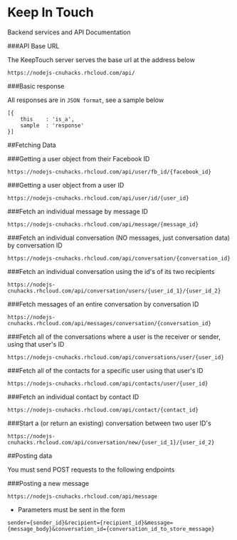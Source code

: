 Keep In Touch
=============

Backend services and API Documentation

###API Base URL

The KeepTouch server serves the base url at the address below

```
https://nodejs-cnuhacks.rhcloud.com/api/
```

###Basic response

All responses are in `JSON format`, see a sample below

```
[{
	this 	: 'is_a',
	sample 	: 'response'
}]
```

##Fetching Data

###Getting a user object from their Facebook ID

```
https://nodejs-cnuhacks.rhcloud.com/api/user/fb_id/{facebook_id}
```

###Getting a user object from a user ID

```
https://nodejs-cnuhacks.rhcloud.com/api/user/id/{user_id}
```

###Fetch an individual message by message ID

```
https://nodejs-cnuhacks.rhcloud.com/api/message/{message_id}
```

###Fetch an individual conversation (NO messages, just conversation data) by conversation ID

```
https://nodejs-cnuhacks.rhcloud.com/api/conversation/{conversation_id}
```

###Fetch an individual conversation using the id's of its two recipients

```
https://nodejs-cnuhacks.rhcloud.com/api/conversation/users/{user_id_1}/{user_id_2}
```

###Fetch messages of an entire conversation by conversation ID

```
https://nodejs-cnuhacks.rhcloud.com/api/messages/conversation/{conversation_id}
```

###Fetch all of the conversations where a user is the receiver or sender, using that user's ID

```
https://nodejs-cnuhacks.rhcloud.com/api/conversations/user/{user_id}
```

###Fetch all of the contacts for a specific user using that user's ID

```
https://nodejs-cnuhacks.rhcloud.com/api/contacts/user/{user_id}
```

###Fetch an individual contact by contact ID

```
https://nodejs-cnuhacks.rhcloud.com/api/contact/{contact_id}
```

###Start a (or return an existing) conversation between two user ID's

```
https://nodejs-cnuhacks.rhcloud.com/api/conversation/new/{user_id_1}/{user_id_2}
```

##Posting data

You must send POST requests to the following endpoints

###Posting a new message

```
https://nodejs-cnuhacks.rhcloud.com/api/message
```

- Parameters must be sent in the form

```
sender={sender_id}&recipient={recipient_id}&message={message_body}&conversation_id={conversation_id_to_store_message}
```
